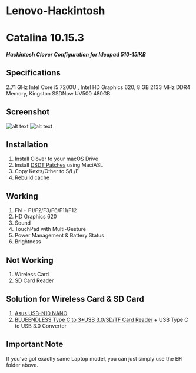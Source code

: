 # Lenovo-Hackintosh


# Catalina 10.15.3
##### Hackintosh Clover Configuration for Ideapad 510-15IKB

## Specifications
2.71 GHz Intel Core i5 7200U , Intel HD Graphics 620, 8 GB 2133 MHz DDR4 Memory, Kingston SSDNow UV500 480GB

##  Screenshot

![alt text](https://raw.githubusercontent.com/trgcyln/Lenovo-Hackintosh/master/Screenshot.png)
![alt text](https://raw.githubusercontent.com/trgcyln/Lenovo-Hackintosh/master/Screenshot-2.png)


## Installation
1. Install Clover to your macOS Drive
2. Install [DSDT Patches](https://github.com/trgcyln/Lenovo-Hackintosh/tree/master/DSDT_Patches) using MaciASL
3. Copy Kexts/Other to S/L/E
4. Rebuild cache

## Working
1. FN + F1/F2/F3/F6/F11/F12
2. HD Graphics 620
3. Sound
4. TouchPad with Multi-Gesture
5. Power Management & Battery Status
6. Brightness

## Not Working
1. Wireless Card
2. SD Card Reader

## Solution for Wireless Card & SD Card
1. [Asus USB-N10 NANO](https://www.asus.com/Networking/USBN10_NANO/)
2. [BLUEENDLESS Type C to 3*USB 3.0/SD/TF Card Reader](https://tr.banggood.com/Blueendless-HC401-9-in-1-Type-C-to-3-Port-USB-3_0-HDMI-SD-TF-Card-Reader-Data-Hub-p-1555789.html?cur_warehouse=CN) + USB Type C to USB 3.0 Converter



## Important Note
If you've got exactly same Laptop model, you can just simply use the EFI folder above.
